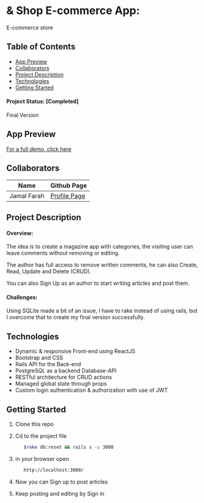 # & Shop E-commerce App:

E-commerce store 

## Table of Contents

- [App Preview](#app-preview)
- [Collaborators](#collaborators)
- [Project Description](#project-description)
- [Technologies](#technologies)
- [Getting Started](#getting-started)

#### Project Status: [Completed]
Final Version

## App Preview
[For a full demo, click here](https://youtu.be/N70zLvOkDuk)

## Collaborators
| Name | Github Page |
| --- | --- |
| Jamal Farah | [Profile Page](https://github.com/moulayja) |


## Project Description
#### Overview:

The idea is to create a magazine app with categories, the visiting user can leave comments without removing or editing.

The author has full access to remove written comments, he can also Create, Read, Update and Delete (CRUD).

You can also Sign Up as an author to start writing articles and post them.
#### Challenges:
 Using SQLite made a bit of an issue, I have to rake instead of using rails, but I overcome that to create my final version successfully.


## Technologies
- Dynamic & responsive Front-end using ReactJS
- Bootstrap and CSS
- Rails API for the Back-end
- PostgreSQL as a backend Database-API
- RESTful architecture for CRUD actions
- Managed global state through props
- Custom login authentication & authorization with use of JWT

## Getting Started
1. Clone this repo
2. Cd to the project file
   ```bash
      $rake db:reset && rails s -p 3000
   ```
3. in your browser open

   ```bash
      http://localhost:3000/
   ```
4. Now you can Sign up to post articles

5. Keep posting and editing by Sign in


